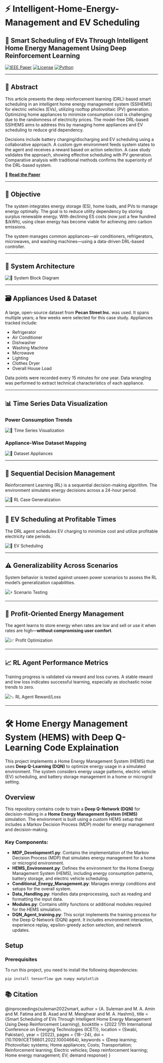 # ⚡ Intelligent-Home-Energy-Management and EV Scheduling

## 🚀 Smart Scheduling of EVs Through Intelligent Home Energy Management Using Deep Reinforcement Learning

[![IEEE Paper](https://img.shields.io/badge/Paper-IEEE%20Access-blue.svg)](https://ieeexplore.ieee.org/abstract/document/10004664)
[![License](https://img.shields.io/badge/license-MIT-green.svg)](./LICENSE)
[![Python](https://img.shields.io/badge/Python-3.8%2B-yellow.svg)](https://www.python.org/)

---

## 🧾 Abstract

This article presents the deep reinforcement learning (DRL)-based smart scheduling in an intelligent home energy management system (SSIHEMS) for electric vehicles (EVs), utilizing rooftop photovoltaic (PV) generation. Optimizing home appliances to minimize consumption cost is challenging due to the randomness of electricity prices. The model-free DRL-based SSIHEMS aims to address this by managing home appliances and EV scheduling to reduce grid dependency.

Decisions include battery charging/discharging and EV scheduling using a collaborative approach. A custom gym environment feeds system states to the agent and receives a reward based on action selection. A case study validates the approach, showing effective scheduling with PV generation. Comparative analysis with traditional methods confirms the superiority of the DRL-based system.

🔗 **[Read the Paper](https://ieeexplore.ieee.org/abstract/document/10004664)**

---

## 🎯 Objective

The system integrates energy storage (ES), home loads, and PVs to manage energy optimally. The goal is to reduce utility dependency by storing surplus renewable energy. With declining ES costs (now just a few hundred $/kWh), using clean energy has become viable for achieving zero carbon emissions.

The system manages common appliances—air conditioners, refrigerators, microwaves, and washing machines—using a data-driven DRL-based controller.

---

## 🧠 System Architecture

![🧠 System Block Diagram](Block_diagram.png)

---

## 🗃️ Appliances Used & Dataset

A large, open-source dataset from **Pecan Street Inc.** was used. It spans multiple years; a few weeks were selected for this case study. Appliances tracked include:

- Refrigerator
- Air Conditioner
- Dishwasher
- Washing Machine
- Microwave
- Lighting
- Clothes Dryer
- Overall House Load

Data points were recorded every 15 minutes for one year. Data wrangling was performed to extract technical characteristics of each appliance.

---

## 📊 Time Series Data Visualization

### Power Consumption Trends

![🧠 Time Series Visualization](DataVisualization.png)

### Appliance-Wise Dataset Mapping

![🧠 Dataset Appliances](Diagram.gif)

---

## 🔁 Sequential Decision Management

Reinforcement Learning (RL) is a sequential decision-making algorithm. The environment simulates energy decisions across a 24-hour period.

![🧠 RL Case Generalization](case_generalization.gif)

---

## 🔌 EV Scheduling at Profitable Times

The DRL agent schedules EV charging to minimize cost and utilize profitable electricity rate periods.

![🚗 EV Scheduling](Ev_Scheduling.png)

---

## ⚠️ Generalizability Across Scenarios

System behavior is tested against unseen power scenarios to assess the RL model’s generalization capabilities.

![⚡ Scenario Testing](Cases.gif)

---

## 💸 Profit-Oriented Energy Management

The agent learns to store energy when rates are low and sell or use it when rates are high—**without compromising user comfort**.

![💹 Profit Optimization](profit_gained.png)

---

## 📈 RL Agent Performance Metrics

Training progress is validated via reward and loss curves. A stable reward and low loss indicates successful learning, especially as stochastic noise trends to zero.

![📉 RL Agent Reward/Loss](RL_agent.png)

---


# 🛠️ Home Energy Management System (HEMS) with Deep Q-Learning Code Explaination
This project implements a Home Energy Management System (HEMS) that uses **Deep Q-Learning (DQN)** to optimize energy usage in a simulated environment. The system considers energy usage patterns, electric vehicle (EV) scheduling, and battery storage management in a home or microgrid setting.

## Overview

This repository contains code to train a **Deep Q-Network (DQN)** for decision-making in a **Home Energy Management System (HEMS)** simulation. The environment is built using a custom HEMS setup that includes a Markov Decision Process (MDP) model for energy management and decision-making.

### Key Components:
- **MDP_Development1.py**: Contains the implementation of the Markov Decision Process (MDP) that simulates energy management for a home or microgrid environment.
- **HEMS_Environment.py**: Defines the environment for the Home Energy Management System (HEMS), including energy consumption patterns, battery storage, and electric vehicle scheduling.
- **Conditional_Energy_Management.py**: Manages energy conditions and setups for the overall system.
- **Data_Handling.py**: Handles data preprocessing, such as reading and formatting the input data.
- **Modules.py**: Contains utility functions or additional modules required for the HEMS simulation.
- **DQN_Agent_training.py**: This script implements the training process for the Deep Q-Network (DQN) agent. It includes environment interaction, experience replay, epsilon-greedy action selection, and network updates.

## Setup

### Prerequisites

To run this project, you need to install the following dependencies:

```bash
pip install tensorflow gym numpy matplotlib

```
## 📚 Citation

@inproceedings{suleman2022smart,
  author    = {A. Suleman and M. A. Amin and M. Fatima and B. Asad and M. Menghwar and M. A. Hashmi},
  title     = {Smart Scheduling of EVs Through Intelligent Home Energy Management Using Deep Reinforcement Learning},
  booktitle = {2022 17th International Conference on Emerging Technologies (ICET)},
  location  = {Swabi, Pakistan},
  year      = {2022},
  pages     = {18--24},
  doi       = {10.1109/ICET56601.2022.10004664},
  keywords  = {Deep learning; Photovoltaic systems; Home appliances; Costs; Transportation; Reinforcement learning; Electric vehicles; Deep reinforcement learning; Home energy management; EV; demand response}
}


